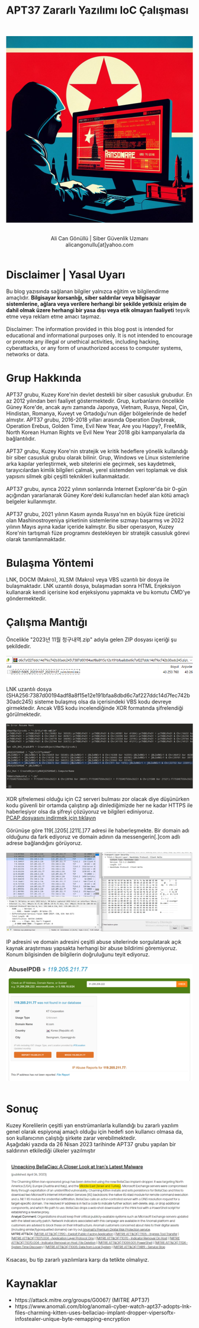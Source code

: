 <link rel="stylesheet" href="../../CSS/style.css" type="text/css">

# APT37 Zararlı Yazılımı IoC Çalışması

<br><br>
<img src="title_pic.png">
<br><br>
<center>Ali Can Gönüllü | Siber Güvenlik Uzmanı <br>alicangonullu[at]yahoo.com</center><br>

# Disclaimer | Yasal Uyarı
<p>
  Bu blog yazısında sağlanan bilgiler yalnızca eğitim ve bilgilendirme amaçlıdır. <b>Bilgisayar korsanlığı, siber saldırılar veya bilgisayar sistemlerine, ağlara veya verilere herhangi bir şekilde yetkisiz erişim de dahil olmak üzere herhangi bir yasa dışı veya etik olmayan faaliyeti</b> teşvik etme veya reklam etme amacı taşımaz.
<br><br>
  Disclaimer: The information provided in this blog post is intended for educational and informational purposes only. It is not intended to encourage or promote any illegal or unethical activities, including hacking, cyberattacks, or any form of unauthorized access to computer systems, networks or data.
</p>

# Grup Hakkında
<p>
APT37 grubu, Kuzey Kore'nin devlet destekli bir siber casusluk grubudur. En az 2012 yılından beri faaliyet göstermektedir. Grup, kurbanlarını öncelikle Güney Kore'de, ancak aynı zamanda Japonya, Vietnam, Rusya, Nepal, Çin, Hindistan, Romanya, Kuveyt ve Ortadoğu'nun diğer bölgelerinde de hedef almıştır. APT37 grubu, 2016-2018 yılları arasında Operation Daybreak, Operation Erebus, Golden Time, Evil New Year, Are you Happy?, FreeMilk, North Korean Human Rights ve Evil New Year 2018 gibi kampanyalarla da bağlantılıdır.
<br><br>
APT37 grubu, Kuzey Kore'nin stratejik ve kritik hedeflere yönelik kullandığı bir siber casusluk grubu olarak bilinir. Grup, Windows ve Linux sistemlerine arka kapılar yerleştirmek, web sitelerini ele geçirmek, ses kaydetmek, tarayıcılardan kimlik bilgileri çalmak, yerel sistemden veri toplamak ve disk yapısını silmek gibi çeşitli teknikleri kullanmaktadır.
<br><br>
APT37 grubu, ayrıca 2022 yılının sonlarında Internet Explorer'da bir 0-gün açığından yararlanarak Güney Kore'deki kullanıcıları hedef alan kötü amaçlı belgeler kullanmıştır.
<br><br>
APT37 grubu, 2021 yılının Kasım ayında Rusya'nın en büyük füze üreticisi olan Mashinostroyeniya şirketinin sistemlerine sızmayı başarmış ve 2022 yılının Mayıs ayına kadar içeride kalmıştır. Bu siber operasyon, Kuzey Kore'nin tartışmalı füze programını destekleyen bir stratejik casusluk görevi olarak tanımlanmaktadır.
</p>

# Bulaşma Yöntemi
<p>
    LNK, DOCM (Makro), XLSM (Makro) veya VBS uzantılı bir dosya ile bulaşmaktadır. LNK uzantılı dosya, bulaşmadan sonra HTML Enjeksiyon kullanarak kendi içerisine kod enjeksiyonu yapmakta ve bu komutu CMD'ye göndermektedir.
</p>

# Çalışma Mantığı
<p>
    Öncelikle "2023년 11월 청구내역.zip" adıyla gelen ZIP dosyası içeriği şu şekildedir.
    <br><br>
    <img src="zip.png">
    <br><br>
    LNK uzantılı dosya (SHA256:7387d00194adf8a8f15e12e191bfaa8dbd6c7af227ddc14d7fec742b30adc245) sisteme bulaşmış olsa da içerisindeki VBS kodu devreye girmektedir. Ancak VBS kodu incelendiğinde XOR formatında şifrelendiği görülmektedir.
    <br><br>
    <img src="vbs_code.png">
    <br><br>
    XOR şifrelemesi olduğu için C2 serveri bulması zor olacak diye düşünürken kodu güvenli bir ortamda çalıştırıp ağı dinlediğimizde her ne kadar HTTPS ile haberleşiyor olsa da şifreyi çözüyoruz ve bilgileri ediniyoruz.
    <br>
    <a href="apt37.pcapng">PCAP dosyasını indirmek için tıklayın</a>
    <br><br>
    Görünüşe göre 119[.]205[.]211[.]77 adresi ile haberleşmekte. Bir domain adı olduğunu da fark ediyoruz ve domain adının da messengerin[.]com adlı adrese bağlandığını görüyoruz.
    <br><br>
    <img src="network.png">
    <br><br>
    IP adresini ve domain adresini çeşitli abuse sitelerinde sorgulatarak açık kaynak araştırması yapsakta herhangi bir abuse bildirimi göremiyoruz. Konum bilgisinden de bilgilerin doğruluğunu teyit ediyoruz.
    <br><br>
    <img src="abuse_ipdb.png">
    <br><br>
</p>

# Sonuç
<p>
    Kuzey Korelilerin çeşitli yan enstrümanlarla kullandığı bu zararlı yazılım genel olarak espiyonaj amaçlı olduğu için hedefi son kullanıcı olmasa da, son kullanıcının çalıştığı şirkete zarar verebilmektedir.<br>
    Aşağıdaki yazıda da 26 Nisan 2023 tarihinde APT37 grubu yapılan bir saldırının etkilediği ülkeler yazılmıştır
    <br><br>
    <img src="targets.png">
    <br><br>
    Kısacası, bu tip zararlı yazılımlara karşı da tetikte olmalıyız.
</p>

# Kaynaklar
<ul>
    <li>https://attack.mitre.org/groups/G0067/ (MITRE APT37)</li>
    <li>https://www.anomali.com/blog/anomali-cyber-watch-apt37-adopts-lnk-files-charming-kitten-uses-bellaciao-implant-dropper-vipersoftx-infostealer-unique-byte-remapping-encryption</li>
</ul>